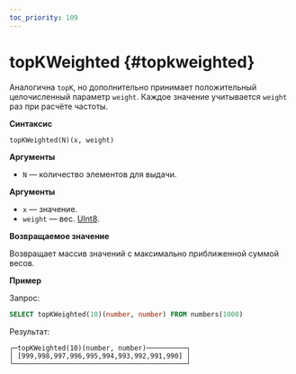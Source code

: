 ```yaml
---
toc_priority: 109
---
```


# topKWeighted {#topkweighted}

Аналогична `topK`, но дополнительно принимает положительный целочисленный параметр `weight`. Каждое значение учитывается `weight` раз при расчёте частоты.

**Синтаксис**

``` sql
topKWeighted(N)(x, weight)
```

**Аргументы**

-   `N` — количество элементов для выдачи.

**Аргументы**

-   `x` — значение.
-   `weight` — вес. [UInt8](../../../sql-reference/data-types/int-uint.md).

**Возвращаемое значение**

Возвращает массив значений с максимально приближенной суммой весов.

**Пример**

Запрос:

``` sql
SELECT topKWeighted(10)(number, number) FROM numbers(1000)
```

Результат:

``` text
┌─topKWeighted(10)(number, number)──────────┐
│ [999,998,997,996,995,994,993,992,991,990] │
└───────────────────────────────────────────┘
```

